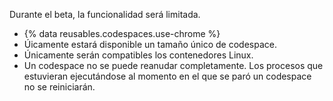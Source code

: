 Durante el beta, la funcionalidad será limitada.
- {% data reusables.codespaces.use-chrome %}
- Úicamente estará disponible un tamaño único de codespace.
- Únicamente serán compatibles los contenedores Linux.
- Un codespace no se puede reanudar completamente. Los procesos que estuvieran ejecutándose al momento en el que se paró un codespace no se reiniciarán.
